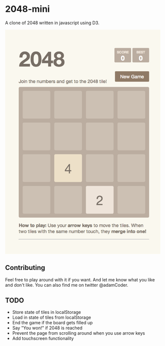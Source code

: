 # 2048-mini

A clone of 2048 written in javascript using D3.

![Screenshot](/screenshots/screenshot1.png?raw=true "Start of Game")

## Contributing

Feel free to play around with it if you want. And let me know what you like and don't like. You can also find me on twitter @adamCoder.

## TODO

- Store state of tiles in localStorage
- Load in state of tiles from localStorage
- End the game if the board gets filled up
- Say "You won!" if 2048 is reached
- Prevent the page from scrolling around when you use arrow keys
- Add touchscreen functionality
